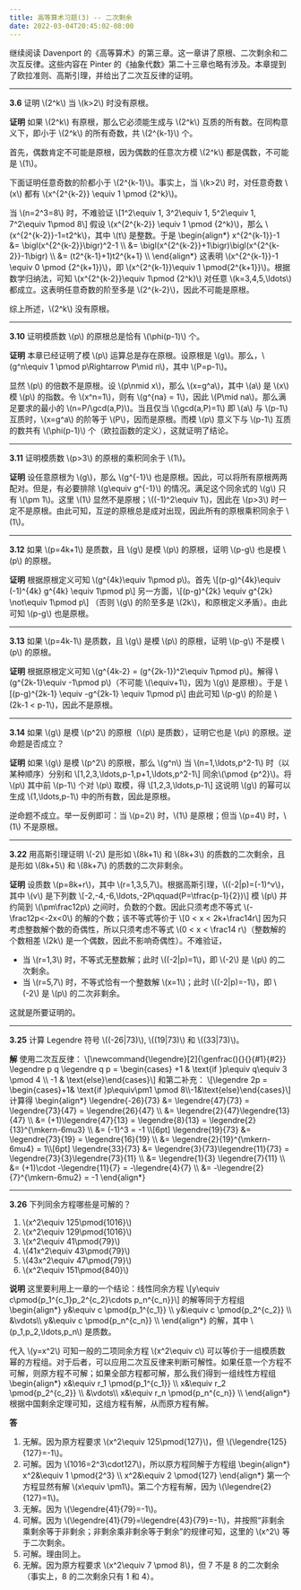 ```yaml
---
title: 高等算术习题(3) -- 二次剩余
date: 2022-03-04T20:45:02-08:00
---
```


继续阅读 Davenport 的《高等算术》的第三章。这一章讲了原根、二次剩余和二次互反律。这些内容在 Pinter 的《抽象代数》第二十三章也略有涉及。本章提到了欧拉准则、高斯引理，并给出了二次互反律的证明。

<!--more-->

---

**3.6** 证明 \\(2^k\\) 当 \\(k>2\\) 时没有原根。

**证明** 如果 \\(2^k\\) 有原根，那么它必须能生成与 \\(2^k\\) 互质的所有数。在同构意义下，即小于 \\(2^k\\) 的所有奇数，共 \\(2^{k-1}\\) 个。

首先，偶数肯定不可能是原根，因为偶数的任意次方模 \\(2^k\\) 都是偶数，不可能是 \\(1\\)。

下面证明任意奇数的阶都小于 \\(2^{k-1}\\)。事实上，当 \\(k>2\\) 时，对任意奇数 \\(x\\) 都有 \\(x^{2^{k-2}} \equiv 1 \pmod {2^k}\\)。

当 \\(n=2^3=8\\) 时，不难验证
\\[1^2\equiv 1, 3^2\equiv 1, 5^2\equiv 1, 7^2\equiv 1\pmod 8\\]
假设 \\(x^{2^{k-2}} \equiv 1 \pmod {2^k}\\)，那么 \\(x^{2^{k-2}}-1=t2^k\\)，其中 \\(t\\) 是整数。于是
\begin{align\*}
x^{2^{k-1}}-1 &= \bigl(x^{2^{k-2}}\bigr)^2-1 \\\\
&= \bigl(x^{2^{k-2}}+1\bigr)\bigl(x^{2^{k-2}}-1\bigr) \\\\
&= (t2^{k-1}+1)t2^{k+1} \\\\
\end{align\*}
这表明 \\(x^{2^{k-1}}-1 \equiv 0 \pmod {2^{k+1}}\\)，即 \\(x^{2^{k-1}}\equiv 1 \pmod{2^{k+1}}\\)。根据数学归纳法，可知 \\(x^{2^{k-2}}\equiv 1\pmod {2^k}\\) 对任意 \\(k=3,4,5,\ldots\\) 都成立。这表明任意奇数的阶至多是 \\(2^{k-2}\\)，因此不可能是原根。

综上所述，\\(2^k\\) 没有原根。

---

**3.10** 证明模质数 \\(p\\) 的原根总是恰有 \\(\phi(p-1)\\) 个。

**证明** 本章已经证明了模 \\(p\\) 运算总是存在原根。设原根是 \\(g\\)。那么，\\(g^n\equiv 1 \pmod p\Rightarrow P\mid n\\)，其中 \\(P=p-1\\)。

显然 \\(p\\) 的倍数不是原根。设 \\(p\nmid x\\)，那么 \\(x=g^a\\)，其中 \\(a\\) 是 \\(x\\) 模 \\(p\\) 的指数。令 \\(x^n=1\\)，则有 \\(g^{na} = 1\\)，因此 \\(P\mid na\\)。那么满足要求的最小的 \\(n=P/\gcd(a,P)\\)。当且仅当 \\(\gcd(a,P)=1\\) 即 \\(a\\) 与 \\(p-1\\) 互质时，\\(x=g^a\\) 的阶等于 \\(P\\)，因而是原根。而模 \\(p\\) 意义下与 \\(p-1\\) 互质的数共有 \\(\phi(p-1)\\) 个（欧拉函数的定义），这就证明了结论。

---

**3.11** 证明模质数 \\(p>3\\) 的原根的乘积同余于 \\(1\\)。

**证明** 设任意原根为 \\(g\\)，那么 \\(g^{-1}\\) 也是原根。因此，可以将所有原根两两配对。但是，有必要排除 \\(g\equiv g^{-1}\\) 的情况。满足这个同余式的 \\(g\\) 只有 \\(\pm 1\\)。这里 \\(1\\) 显然不是原根；\\((-1)^2\equiv 1\\)，因此在 \\(p>3\\) 时一定不是原根。由此可知，互逆的原根总是成对出现，因此所有的原根乘积同余于 \\(1\\)。

---

**3.12** 如果 \\(p=4k+1\\) 是质数，且 \\(g\\) 是模 \\(p\\) 的原根，证明 \\(p-g\\) 也是模 \\(p\\) 的原根。

**证明** 根据原根定义可知 \\(g^{4k}\equiv 1\pmod p\\)。首先 \\[(p-g)^{4k}\equiv (-1)^{4k} g^{4k} \equiv 1\pmod p\\]
另一方面，\\[(p-g)^{2k} \equiv g^{2k} \not\equiv 1\pmod p\\]
（否则 \\(g\\) 的阶至多是 \\(2k\\)，和原根定义矛盾）。由此可知 \\(p-g\\) 也是原根。

---

**3.13** 如果 \\(p=4k-1\\) 是质数，且 \\(g\\) 是模 \\(p\\) 的原根，证明 \\(p-g\\) 不是模 \\(p\\) 的原根。

**证明** 根据原根定义可知 \\(g^{4k-2} = (g^{2k-1})^2\equiv 1\pmod p\\)。解得 \\(g^{2k-1}\equiv -1\pmod p\\)（不可能 \\(\equiv+1\\)，因为 \\(g\\) 是原根）。于是
\\[(p-g)^{2k-1} \equiv -g^{2k-1} \equiv 1\pmod p\\]
由此可知 \\(p-g\\) 的阶是 \\(2k-1 < p-1\\)，因此不是原根。


---

**3.14** 如果 \\(g\\) 是模 \\(p^2\\) 的原根（\\(p\\) 是质数），证明它也是 \\(p\\) 的原根。逆命题是否成立？

**证明** 如果 \\(g\\) 是模 \\(p^2\\) 的原根，那么 \\(g^n\\) 当 \\(n=1,\ldots,p^2-1\\) 时（以某种顺序）分别和
\\[1,2,3,\ldots,p-1,p+1,\ldots,p^2-1\\]
同余\\(\pmod {p^2}\\)。将 \\(p\\) 其中前 \\(p-1\\) 个对 \\(p\\) 取模，得
\\[1,2,3,\ldots,p-1\\]
这说明 \\(g\\) 的幂可以生成 \\(1,\ldots,p-1\\) 中的所有数，因此是原根。

逆命题不成立。举一反例即可：当 \\(p=2\\) 时，\\(1\\) 是原根；但当 \\(p=4\\) 时，\\(1\\) 不是原根。

---

**3.22** 用高斯引理证明 \\(-2\\) 是形如 \\(8k+1\\) 和 \\(8k+3\\) 的质数的二次剩余，且是形如 \\(8k+5\\) 和 \\(8k+7\\) 的质数的二次非剩余。

**证明** 设质数 \\(p=8k+r\\)，其中 \\(r=1,3,5,7\\)。根据高斯引理，\\((-2|p)=(-1)^v\\)，其中 \\(v\\) 是下列数
\\[-2,-4,-6,\ldots,-2P\qquad(P=\tfrac{p-1}{2})\\]
模 \\(p\\) 并约简到 \\(\pm\frac12p\\) 之间时，负数的个数。因此只须考虑不等式 \\(-\frac12p<-2x<0\\) 的解的个数；该不等式等价于
\\[0 < x < 2k+\frac14r\\]
因为只考虑整数解个数的奇偶性，所以只须考虑不等式 \\(0 < x < \frac14 r\\)（整数解的个数相差 \\(2k\\) 是一个偶数，因此不影响奇偶性）。不难验证，

* 当 \\(r=1,3\\) 时，不等式无整数解；此时 \\((-2|p)=1\\)，即 \\(-2\\) 是 \\(p\\) 的二次剩余。
* 当 \\(r=5,7\\) 时，不等式恰有一个整数解 \\(x=1\\)；此时 \\((-2|p)=-1\\)，即 \\(-2\\) 是 \\(p\\) 的二次非剩余。

这就是所要证明的。

---

**3.25** 计算 Legendre 符号 \\((-26|73)\\), \\((19|73)\\) 和 \\((33|73)\\)。

**解** 使用二次互反律：
\\[\newcommand{\legendre}[2]{\genfrac(){}{}{#1}{#2}} \legendre p q \legendre q p = \begin{cases} +1 & \text{if }p\equiv q\equiv 3 \pmod 4 \\\\ -1 & \text{else}\end{cases}\\]
和第二补充：
\\[\legendre 2p = \begin{cases}+1& \text{if }p\equiv\pm1 \pmod 8\\\\-1&\text{else}\end{cases}\\]
计算得
\begin{align\*}
\legendre{-26}{73} &= \legendre{47}{73} = \legendre{73}{47} = \legendre{26}{47} \\\\
&= \legendre{2}{47}\legendre{13}{47} \\\\
&= (+1)\legendre{47}{13} = \legendre{8}{13} = \legendre{2}{13}^{\mkern-6mu3} \\\\
&= (-1)^3 = -1 \\\\[6pt]
\legendre{19}{73} &= \legendre{73}{19} = \legendre{16}{19} \\\\
&= \legendre{2}{19}^{\mkern-6mu4} = 1\\\\[6pt]
\legendre{33}{73} &= \legendre{3}{73}\legendre{11}{73} = \legendre{73}{3}\legendre{73}{11} \\\\
&= \legendre{1}{3} \legendre{7}{11} \\\\
&= (+1)\cdot -\legendre{11}{7} = -\legendre{4}{7} \\\\
&= -\legendre{2}{7}^{\mkern-6mu2} = -1
\end{align\*}

---

**3.26** 下列同余方程哪些是可解的？

1. \\(x^2\equiv 125\pmod{1016}\\)
2. \\(x^2\equiv 129\pmod{1016}\\)
3. \\(x^2\equiv 41\pmod{79}\\)
4. \\(41x^2\equiv 43\pmod{79}\\)
5. \\(43x^2\equiv 47\pmod{79}\\)
6. \\(x^2\equiv 151\pmod{840}\\)

**说明** 这里要利用上一章的一个结论：线性同余方程
\\[y\equiv c\pmod{p_1^{c_1}p_2^{c_2}\cdots p_n^{c_n}}\\]
的解等同于方程组
\begin{align\*}
y&\equiv c \pmod{p_1^{c_1}} \\\\
y&\equiv c \pmod{p_2^{c_2}} \\\\
&\vdots\\\\
y&\equiv c \pmod{p_n^{c_n}} \\\\
\end{align\*}
的解，其中 \\(p_1,p_2,\ldots,p_n\\) 是质数。

代入 \\(y=x^2\\) 可知一般的二项同余方程 \\(x^2\equiv c\\) 可以等价于一组模质数幂的方程组。对于后者，可以应用二次互反律来判断可解性。如果任意一个方程不可解，则原方程不可解；如果全部方程都可解，那么我们得到一组线性方程组
\begin{align\*}
x&\equiv r_1 \pmod{p_1^{c_1}} \\\\
x&\equiv r_2 \pmod{p_2^{c_2}} \\\\
&\vdots\\\\
x&\equiv r_n \pmod{p_n^{c_n}} \\\\
\end{align\*}
根据中国剩余定理可知，这组方程有解，从而原方程有解。

**答**

1. 无解。因为原方程要求 \\(x^2\equiv 125\pmod{127}\\)，但 \\(\legendre{125}{127}=-1\\)。
2. 可解。因为 \\(1016=2^3\cdot127\\)，所以原方程同解于方程组
\begin{align\*}
x^2&\equiv 1 \pmod{2^3} \\\\
x^2&\equiv 2 \pmod{127}
\end{align\*}
第一个方程显然有解 \\(x\equiv \pm1\\)。第二个方程有解，因为 \\(\legendre{2}{127}=1\\)。
3. 无解。因为 \\(\legendre{41}{79}=-1\\)。
4. 可解。因为 \\(\legendre{41}{79}=\legendre{43}{79}=-1\\)，并按照“非剩余乘剩余等于非剩余；非剩余乘非剩余等于剩余”的规律可知，这里的 \\(x^2\\) 等于二次剩余。
5. 可解。理由同上。
6. 无解。因为原方程要求 \\(x^2\equiv 7 \pmod 8\\)，但 7 不是 8 的二次剩余（事实上，8 的二次剩余只有 1 和 4）。
